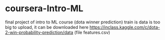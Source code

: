 # coursera-Intro-ML
final project of intro to ML course (dota winner prediction)
train is data is too big to upload, it can be downloaded here 
https://inclass.kaggle.com/c/dota-2-win-probability-prediction/data (file features.csv)
